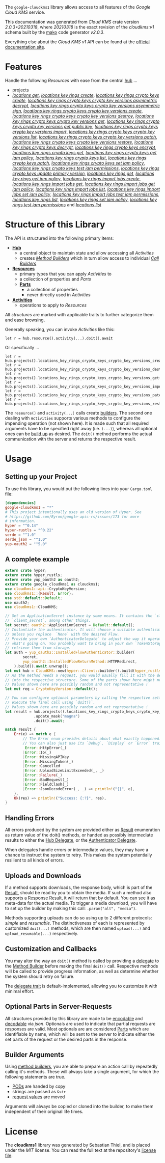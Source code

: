 <!---
DO NOT EDIT !
This file was generated automatically from 'src/mako/api/README.md.mako'
DO NOT EDIT !
-->
The `google-cloudkms1` library allows access to all features of the *Google Cloud KMS* service.

This documentation was generated from *Cloud KMS* crate version *2.0.3+20210318*, where *20210318* is the exact revision of the *cloudkms:v1* schema built by the [mako](http://www.makotemplates.org/) code generator *v2.0.3*.

Everything else about the *Cloud KMS* *v1* API can be found at the
[official documentation site](https://cloud.google.com/kms/).
# Features

Handle the following *Resources* with ease from the central [hub](https://docs.rs/google-cloudkms1/2.0.3+20210318/google_cloudkms1/CloudKMS) ... 

* projects
 * [*locations get*](https://docs.rs/google-cloudkms1/2.0.3+20210318/google_cloudkms1/api::ProjectLocationGetCall), [*locations key rings create*](https://docs.rs/google-cloudkms1/2.0.3+20210318/google_cloudkms1/api::ProjectLocationKeyRingCreateCall), [*locations key rings crypto keys create*](https://docs.rs/google-cloudkms1/2.0.3+20210318/google_cloudkms1/api::ProjectLocationKeyRingCryptoKeyCreateCall), [*locations key rings crypto keys crypto key versions asymmetric decrypt*](https://docs.rs/google-cloudkms1/2.0.3+20210318/google_cloudkms1/api::ProjectLocationKeyRingCryptoKeyCryptoKeyVersionAsymmetricDecryptCall), [*locations key rings crypto keys crypto key versions asymmetric sign*](https://docs.rs/google-cloudkms1/2.0.3+20210318/google_cloudkms1/api::ProjectLocationKeyRingCryptoKeyCryptoKeyVersionAsymmetricSignCall), [*locations key rings crypto keys crypto key versions create*](https://docs.rs/google-cloudkms1/2.0.3+20210318/google_cloudkms1/api::ProjectLocationKeyRingCryptoKeyCryptoKeyVersionCreateCall), [*locations key rings crypto keys crypto key versions destroy*](https://docs.rs/google-cloudkms1/2.0.3+20210318/google_cloudkms1/api::ProjectLocationKeyRingCryptoKeyCryptoKeyVersionDestroyCall), [*locations key rings crypto keys crypto key versions get*](https://docs.rs/google-cloudkms1/2.0.3+20210318/google_cloudkms1/api::ProjectLocationKeyRingCryptoKeyCryptoKeyVersionGetCall), [*locations key rings crypto keys crypto key versions get public key*](https://docs.rs/google-cloudkms1/2.0.3+20210318/google_cloudkms1/api::ProjectLocationKeyRingCryptoKeyCryptoKeyVersionGetPublicKeyCall), [*locations key rings crypto keys crypto key versions import*](https://docs.rs/google-cloudkms1/2.0.3+20210318/google_cloudkms1/api::ProjectLocationKeyRingCryptoKeyCryptoKeyVersionImportCall), [*locations key rings crypto keys crypto key versions list*](https://docs.rs/google-cloudkms1/2.0.3+20210318/google_cloudkms1/api::ProjectLocationKeyRingCryptoKeyCryptoKeyVersionListCall), [*locations key rings crypto keys crypto key versions patch*](https://docs.rs/google-cloudkms1/2.0.3+20210318/google_cloudkms1/api::ProjectLocationKeyRingCryptoKeyCryptoKeyVersionPatchCall), [*locations key rings crypto keys crypto key versions restore*](https://docs.rs/google-cloudkms1/2.0.3+20210318/google_cloudkms1/api::ProjectLocationKeyRingCryptoKeyCryptoKeyVersionRestoreCall), [*locations key rings crypto keys decrypt*](https://docs.rs/google-cloudkms1/2.0.3+20210318/google_cloudkms1/api::ProjectLocationKeyRingCryptoKeyDecryptCall), [*locations key rings crypto keys encrypt*](https://docs.rs/google-cloudkms1/2.0.3+20210318/google_cloudkms1/api::ProjectLocationKeyRingCryptoKeyEncryptCall), [*locations key rings crypto keys get*](https://docs.rs/google-cloudkms1/2.0.3+20210318/google_cloudkms1/api::ProjectLocationKeyRingCryptoKeyGetCall), [*locations key rings crypto keys get iam policy*](https://docs.rs/google-cloudkms1/2.0.3+20210318/google_cloudkms1/api::ProjectLocationKeyRingCryptoKeyGetIamPolicyCall), [*locations key rings crypto keys list*](https://docs.rs/google-cloudkms1/2.0.3+20210318/google_cloudkms1/api::ProjectLocationKeyRingCryptoKeyListCall), [*locations key rings crypto keys patch*](https://docs.rs/google-cloudkms1/2.0.3+20210318/google_cloudkms1/api::ProjectLocationKeyRingCryptoKeyPatchCall), [*locations key rings crypto keys set iam policy*](https://docs.rs/google-cloudkms1/2.0.3+20210318/google_cloudkms1/api::ProjectLocationKeyRingCryptoKeySetIamPolicyCall), [*locations key rings crypto keys test iam permissions*](https://docs.rs/google-cloudkms1/2.0.3+20210318/google_cloudkms1/api::ProjectLocationKeyRingCryptoKeyTestIamPermissionCall), [*locations key rings crypto keys update primary version*](https://docs.rs/google-cloudkms1/2.0.3+20210318/google_cloudkms1/api::ProjectLocationKeyRingCryptoKeyUpdatePrimaryVersionCall), [*locations key rings get*](https://docs.rs/google-cloudkms1/2.0.3+20210318/google_cloudkms1/api::ProjectLocationKeyRingGetCall), [*locations key rings get iam policy*](https://docs.rs/google-cloudkms1/2.0.3+20210318/google_cloudkms1/api::ProjectLocationKeyRingGetIamPolicyCall), [*locations key rings import jobs create*](https://docs.rs/google-cloudkms1/2.0.3+20210318/google_cloudkms1/api::ProjectLocationKeyRingImportJobCreateCall), [*locations key rings import jobs get*](https://docs.rs/google-cloudkms1/2.0.3+20210318/google_cloudkms1/api::ProjectLocationKeyRingImportJobGetCall), [*locations key rings import jobs get iam policy*](https://docs.rs/google-cloudkms1/2.0.3+20210318/google_cloudkms1/api::ProjectLocationKeyRingImportJobGetIamPolicyCall), [*locations key rings import jobs list*](https://docs.rs/google-cloudkms1/2.0.3+20210318/google_cloudkms1/api::ProjectLocationKeyRingImportJobListCall), [*locations key rings import jobs set iam policy*](https://docs.rs/google-cloudkms1/2.0.3+20210318/google_cloudkms1/api::ProjectLocationKeyRingImportJobSetIamPolicyCall), [*locations key rings import jobs test iam permissions*](https://docs.rs/google-cloudkms1/2.0.3+20210318/google_cloudkms1/api::ProjectLocationKeyRingImportJobTestIamPermissionCall), [*locations key rings list*](https://docs.rs/google-cloudkms1/2.0.3+20210318/google_cloudkms1/api::ProjectLocationKeyRingListCall), [*locations key rings set iam policy*](https://docs.rs/google-cloudkms1/2.0.3+20210318/google_cloudkms1/api::ProjectLocationKeyRingSetIamPolicyCall), [*locations key rings test iam permissions*](https://docs.rs/google-cloudkms1/2.0.3+20210318/google_cloudkms1/api::ProjectLocationKeyRingTestIamPermissionCall) and [*locations list*](https://docs.rs/google-cloudkms1/2.0.3+20210318/google_cloudkms1/api::ProjectLocationListCall)




# Structure of this Library

The API is structured into the following primary items:

* **[Hub](https://docs.rs/google-cloudkms1/2.0.3+20210318/google_cloudkms1/CloudKMS)**
    * a central object to maintain state and allow accessing all *Activities*
    * creates [*Method Builders*](https://docs.rs/google-cloudkms1/2.0.3+20210318/google_cloudkms1/client::MethodsBuilder) which in turn
      allow access to individual [*Call Builders*](https://docs.rs/google-cloudkms1/2.0.3+20210318/google_cloudkms1/client::CallBuilder)
* **[Resources](https://docs.rs/google-cloudkms1/2.0.3+20210318/google_cloudkms1/client::Resource)**
    * primary types that you can apply *Activities* to
    * a collection of properties and *Parts*
    * **[Parts](https://docs.rs/google-cloudkms1/2.0.3+20210318/google_cloudkms1/client::Part)**
        * a collection of properties
        * never directly used in *Activities*
* **[Activities](https://docs.rs/google-cloudkms1/2.0.3+20210318/google_cloudkms1/client::CallBuilder)**
    * operations to apply to *Resources*

All *structures* are marked with applicable traits to further categorize them and ease browsing.

Generally speaking, you can invoke *Activities* like this:

```Rust,ignore
let r = hub.resource().activity(...).doit().await
```

Or specifically ...

```ignore
let r = hub.projects().locations_key_rings_crypto_keys_crypto_key_versions_create(...).doit().await
let r = hub.projects().locations_key_rings_crypto_keys_crypto_key_versions_destroy(...).doit().await
let r = hub.projects().locations_key_rings_crypto_keys_crypto_key_versions_get(...).doit().await
let r = hub.projects().locations_key_rings_crypto_keys_crypto_key_versions_import(...).doit().await
let r = hub.projects().locations_key_rings_crypto_keys_crypto_key_versions_patch(...).doit().await
let r = hub.projects().locations_key_rings_crypto_keys_crypto_key_versions_restore(...).doit().await
```

The `resource()` and `activity(...)` calls create [builders][builder-pattern]. The second one dealing with `Activities` 
supports various methods to configure the impending operation (not shown here). It is made such that all required arguments have to be 
specified right away (i.e. `(...)`), whereas all optional ones can be [build up][builder-pattern] as desired.
The `doit()` method performs the actual communication with the server and returns the respective result.

# Usage

## Setting up your Project

To use this library, you would put the following lines into your `Cargo.toml` file:

```toml
[dependencies]
google-cloudkms1 = "*"
# This project intentionally uses an old version of Hyper. See
# https://github.com/Byron/google-apis-rs/issues/173 for more
# information.
hyper = "^0.14"
hyper-rustls = "^0.22"
serde = "^1.0"
serde_json = "^1.0"
yup-oauth2 = "^5.0"
```

## A complete example

```Rust
extern crate hyper;
extern crate hyper_rustls;
extern crate yup_oauth2 as oauth2;
extern crate google_cloudkms1 as cloudkms1;
use cloudkms1::api::CryptoKeyVersion;
use cloudkms1::{Result, Error};
use std::default::Default;
use oauth2;
use cloudkms1::CloudKMS;

// Get an ApplicationSecret instance by some means. It contains the `client_id` and 
// `client_secret`, among other things.
let secret: oauth2::ApplicationSecret = Default::default();
// Instantiate the authenticator. It will choose a suitable authentication flow for you, 
// unless you replace  `None` with the desired Flow.
// Provide your own `AuthenticatorDelegate` to adjust the way it operates and get feedback about 
// what's going on. You probably want to bring in your own `TokenStorage` to persist tokens and
// retrieve them from storage.
let auth = yup_oauth2::InstalledFlowAuthenticator::builder(
        secret,
        yup_oauth2::InstalledFlowReturnMethod::HTTPRedirect,
    ).build().await.unwrap();
let mut hub = CloudKMS::new(hyper::Client::builder().build(hyper_rustls::HttpsConnector::with_native_roots()), auth);
// As the method needs a request, you would usually fill it with the desired information
// into the respective structure. Some of the parts shown here might not be applicable !
// Values shown here are possibly random and not representative !
let mut req = CryptoKeyVersion::default();

// You can configure optional parameters by calling the respective setters at will, and
// execute the final call using `doit()`.
// Values shown here are possibly random and not representative !
let result = hub.projects().locations_key_rings_crypto_keys_crypto_key_versions_patch(req, "name")
             .update_mask("magna")
             .doit().await;

match result {
    Err(e) => match e {
        // The Error enum provides details about what exactly happened.
        // You can also just use its `Debug`, `Display` or `Error` traits
         Error::HttpError(_)
        |Error::Io(_)
        |Error::MissingAPIKey
        |Error::MissingToken(_)
        |Error::Cancelled
        |Error::UploadSizeLimitExceeded(_, _)
        |Error::Failure(_)
        |Error::BadRequest(_)
        |Error::FieldClash(_)
        |Error::JsonDecodeError(_, _) => println!("{}", e),
    },
    Ok(res) => println!("Success: {:?}", res),
}

```
## Handling Errors

All errors produced by the system are provided either as [Result](https://docs.rs/google-cloudkms1/2.0.3+20210318/google_cloudkms1/client::Result) enumeration as return value of
the doit() methods, or handed as possibly intermediate results to either the 
[Hub Delegate](https://docs.rs/google-cloudkms1/2.0.3+20210318/google_cloudkms1/client::Delegate), or the [Authenticator Delegate](https://docs.rs/yup-oauth2/*/yup_oauth2/trait.AuthenticatorDelegate.html).

When delegates handle errors or intermediate values, they may have a chance to instruct the system to retry. This 
makes the system potentially resilient to all kinds of errors.

## Uploads and Downloads
If a method supports downloads, the response body, which is part of the [Result](https://docs.rs/google-cloudkms1/2.0.3+20210318/google_cloudkms1/client::Result), should be
read by you to obtain the media.
If such a method also supports a [Response Result](https://docs.rs/google-cloudkms1/2.0.3+20210318/google_cloudkms1/client::ResponseResult), it will return that by default.
You can see it as meta-data for the actual media. To trigger a media download, you will have to set up the builder by making
this call: `.param("alt", "media")`.

Methods supporting uploads can do so using up to 2 different protocols: 
*simple* and *resumable*. The distinctiveness of each is represented by customized 
`doit(...)` methods, which are then named `upload(...)` and `upload_resumable(...)` respectively.

## Customization and Callbacks

You may alter the way an `doit()` method is called by providing a [delegate](https://docs.rs/google-cloudkms1/2.0.3+20210318/google_cloudkms1/client::Delegate) to the 
[Method Builder](https://docs.rs/google-cloudkms1/2.0.3+20210318/google_cloudkms1/client::CallBuilder) before making the final `doit()` call. 
Respective methods will be called to provide progress information, as well as determine whether the system should 
retry on failure.

The [delegate trait](https://docs.rs/google-cloudkms1/2.0.3+20210318/google_cloudkms1/client::Delegate) is default-implemented, allowing you to customize it with minimal effort.

## Optional Parts in Server-Requests

All structures provided by this library are made to be [encodable](https://docs.rs/google-cloudkms1/2.0.3+20210318/google_cloudkms1/client::RequestValue) and 
[decodable](https://docs.rs/google-cloudkms1/2.0.3+20210318/google_cloudkms1/client::ResponseResult) via *json*. Optionals are used to indicate that partial requests are responses 
are valid.
Most optionals are are considered [Parts](https://docs.rs/google-cloudkms1/2.0.3+20210318/google_cloudkms1/client::Part) which are identifiable by name, which will be sent to 
the server to indicate either the set parts of the request or the desired parts in the response.

## Builder Arguments

Using [method builders](https://docs.rs/google-cloudkms1/2.0.3+20210318/google_cloudkms1/client::CallBuilder), you are able to prepare an action call by repeatedly calling it's methods.
These will always take a single argument, for which the following statements are true.

* [PODs][wiki-pod] are handed by copy
* strings are passed as `&str`
* [request values](https://docs.rs/google-cloudkms1/2.0.3+20210318/google_cloudkms1/client::RequestValue) are moved

Arguments will always be copied or cloned into the builder, to make them independent of their original life times.

[wiki-pod]: http://en.wikipedia.org/wiki/Plain_old_data_structure
[builder-pattern]: http://en.wikipedia.org/wiki/Builder_pattern
[google-go-api]: https://github.com/google/google-api-go-client

# License
The **cloudkms1** library was generated by Sebastian Thiel, and is placed 
under the *MIT* license.
You can read the full text at the repository's [license file][repo-license].

[repo-license]: https://github.com/Byron/google-apis-rsblob/main/LICENSE.md
